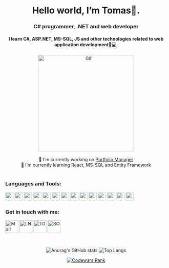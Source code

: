 
<h1 align="center" > Hello world, I’m Tomas👋. </h1>
<h3 align="center">C# programmer, .NET and web developer</h3>
<h4 align="center">I learn C#, ASP.NET, MS-SQL, JS and other technologies related to web application development👀💻.</h4>

<div align="center">
<img align="center" width="300" src="https://tsobota.cz/Loga/code.gif" alt="Gif"  />
</div>

</br>

<div align="center">  🔭 I’m currently working on <a href="https://github.com/TomasSobotaT/Portfolio_Manager">Portfolio Manager<a> </div>
<div align="center">  🌱 I’m currently learning React, MS-SQL and Entity Framework  </div> </br>  

<h3>Languages and Tools:</h3>
<p>
  <img height="25" src="https://img.shields.io/badge/-C%23-3484D2.svg?logo=csharp&style=plastic">
  <img height="25" src="https://img.shields.io/badge/-.NET-512BD4.svg?logo=.net&style=plastic">
  <img height="25" src="https://img.shields.io/badge/-MSSQL-CC2927.svg?logo=microsoftsqlserver&style=plastic">
  <img height="25" src="https://img.shields.io/badge/-Visual%20Studio-5C2D91.svg?logo=visualstudio&style=plastic">
  <img height="25" src="https://img.shields.io/badge/-HTML-E34F29.svg?logo=html5&style=plastic">
  <img height="25" src="https://img.shields.io/badge/-CSS-1572B6.svg?logo=css3&style=plastic">
  <img height="25" src="https://img.shields.io/badge/-Bootstrap-7952B3.svg?logo=bootstrap&style=plastic">
  <img height="25" src="https://img.shields.io/badge/-Javascript-F7DF1E.svg?logo=javascript&style=plastic">
  <img height="25"src="https://img.shields.io/badge/-Typescript-3198f1.svg?logo=Typescript&style=plastic">
  <img height="25"src="https://img.shields.io/badge/-ReactJs-61DAFB?logo=react&logoColor=white&style=plastic">    
  <img height="25" src="https://img.shields.io/badge/-VS%20Code-007ACC.svg?logo=visualstudiocode&style=plastic">
  <img height="25" src="https://img.shields.io/badge/-Swagger-85EA2D.svg?logo=swagger&style=plastic">
  <img height="25" src="https://img.shields.io/badge/-Git-F05032.svg?logo=git&style=plastic">
  <img height="25" src="https://img.shields.io/badge/-Github-181717.svg?logo=github&style=plastic">
</p>



<h3 align="left">Get in touch with me:</h3>
<p>
<a href="mailto:t.sobota@volny.cz" target="_blank"><img align="center" src="https://tsobota.cz/Loga/mail.png" alt="Mail" height="40" width="40" /></a>
<a href="https://www.linkedin.com/in/tomas-sobota" target="_blank"><img align="center" src="https://tsobota.cz/Loga/ln.png" alt="LN" height="40" width="40" /></a>
<a href="https://t.me/Tsko84" target="_blank"><img align="center" src="https://tsobota.cz/Loga/tg.png" alt="TG" height="40" width="40" /></a>
<a href="https://stackoverflow.com/users/20860189/tsko" target="_blank"><img align="center" src="https://tsobota.cz/Loga/so.png" alt="SO" height="40" width="40" /></a>
</p>

</br>

<div align="center">
  
![Anurag's GitHub stats](https://github-readme-stats.vercel.app/api?username=TomasSobotaT&show_icons=true&theme=transparent)
![Top Langs](https://github-readme-stats.vercel.app/api/top-langs/?username=TomasSobotaT&layout=compact)
</div>

<div align="center"> 
<a href="https://www.codewars.com/users/TomasSobotaT" target="_blank"><img align="center" src="https://www.codewars.com/users/TomasSobotaT/badges/large" alt="Codewars Rank"  /></a>
</div>

